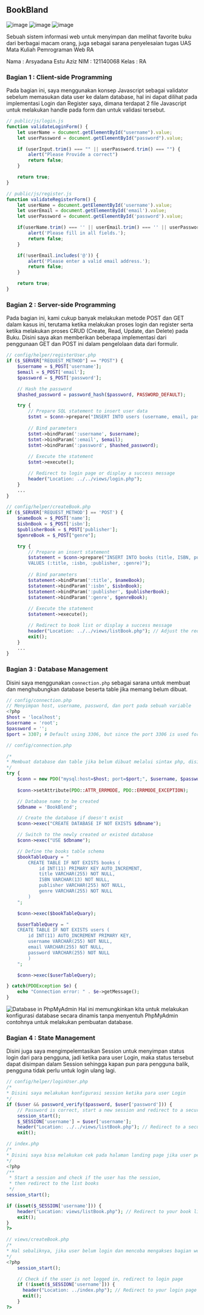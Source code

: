 ## BookBland

![image](https://github.com/Arsneaz/BookBland/assets/96061442/9935689a-f32a-4e20-be1f-538d6cea3e8d)
![image](https://github.com/Arsneaz/BookBland/assets/96061442/77cb8733-d8d7-48f8-815e-3717310784b5)
![image](https://github.com/Arsneaz/BookBland/assets/96061442/efa7fc56-56e9-4710-affb-b4f99f2d13b4)

Sebuah sistem informasi web untuk menyimpan dan melihat favorite buku dari berbagai macam orang,
juga sebagai sarana penyelesaian tugas UAS Mata Kuliah Pemrograman Web RA

Nama    : Arsyadana Estu Aziz
NIM     : 121140068
Kelas   : RA

### Bagian 1 : Client-side Programming
Pada bagian ini, saya menggunakan konsep Javascript sebagai validator sebelum memasukan data user ke dalam database, hal ini dapat dilihat pada implementasi Login dan Register saya, dimana terdapat 2 file Javascript untuk melakukan handle pada form dan untuk validasi tersebut.
```js
// public/js/login.js
function validateLoginForm() {
    let userName = document.getElementById("username").value;
    let userPassword = document.getElementById("password").value;

    if (userInput.trim() === "" || userPassword.trim() === "") {
        alert("Please Provide a correct")
        return false;
    }

    return true;
}
```
```js
// public/js/register.js
function validateRegisterForm() {
    let userName = document.getElementById('username').value;
    let userEmail = document.getElementById('email').value;
    let userPassword = document.getElementById('password').value;

    if(userName.trim() === '' || userEmail.trim() === '' || userPassword.trim() === '') {
        alert('Please fill in all fields.');
        return false;
    }

    if(!userEmail.includes('@')) {
        alert('Please enter a valid email address.');
        return false;
    }

    return true;
}
```

### Bagian 2 : Server-side Programming
Pada bagian ini, kami cukup banyak melakukan metode POST dan GET dalam kasus ini, terutama ketika melakukan proses login dan register serta ketika melakukan proses CRUD (Create, Read, Update, dan Delete) pada Buku. Disini saya akan memberikan beberapa implementasi dari penggunaan GET dan POST ini dalam pengelolaan data dari formulir.
```php
// config/helper/registerUser.php
if ($_SERVER["REQUEST_METHOD"] == "POST") {
    $username = $_POST['username'];
    $email = $_POST['email'];
    $password = $_POST['password'];

    // Hash the password
    $hashed_password = password_hash($password, PASSWORD_DEFAULT);

    try {
        // Prepare SQL statement to insert user data
        $stmt = $conn->prepare("INSERT INTO users (username, email, password) VALUES (:username, :email, :password)");
        
        // Bind parameters
        $stmt->bindParam(':username', $username);
        $stmt->bindParam(':email', $email);
        $stmt->bindParam(':password', $hashed_password);
        
        // Execute the statement
        $stmt->execute();

        // Redirect to login page or display a success message
        header("Location: ../../views/login.php");
    }
    ...
}
```
```php
// config/helper/createBook.php
if ($_SERVER['REQUEST_METHOD'] == 'POST') {
    $nameBook = $_POST['name'];
    $isbnBook = $_POST['isbn'];
    $publisherBook = $_POST['publisher'];
    $genreBook = $_POST["genre"];

    try {
        // Prepare an insert statement
        $statement = $conn->prepare("INSERT INTO books (title, ISBN, publisher, genre)
        VALUES (:title, :isbn, :publisher, :genre)");
        
        // Bind parameters
        $statement->bindParam(':title', $nameBook);
        $statement->bindParam(':isbn', $isbnBook);
        $statement->bindParam(':publisher', $publisherBook);
        $statement->bindParam(':genre', $genreBook);
        
        // Execute the statement
        $statement->execute();

        // Redirect to book list or display a success message
        header("Location: ../../views/listBook.php"); // Adjust the redirection as necessary
        exit();
    }
    ...
}
```

### Bagian 3 : Database Management
Disini saya menggunakan `connection.php` sebagai sarana untuk membuat dan menghubungkan database beserta table jika memang belum dibuat.
```php
// config/connection.php
// Menyimpan host, username, password, dan port pada sebuah variable
<?php
$host = 'localhost';
$username = 'root';
$password = '';
$port = 3307; # Default using 3306, but since the port 3306 is used for something else,I set up the port to 3307
```
```php
// config/connection.php

/*
* Membuat database dan table jika belum dibuat melalui sintax php, disini saya membuat database baru * * bernama BookBlend dengan dua tabel data yang bernama books dan users dengan atributnya masing-masing.
*/
try {
    $conn = new PDO("mysql:host=$host; port=$port;", $username, $password);
    
    $conn->setAttribute(PDO::ATTR_ERRMODE, PDO::ERRMODE_EXCEPTION);

    // Database name to be created
    $dbname = 'BookBlend';

    // Create the database if doesn't exist
    $conn->exec("CREATE DATABASE IF NOT EXISTS $dbname");

    // Switch to the newly created or existed database
    $conn->exec("USE $dbname");

    // Define the books table schema
    $bookTableQuary = "
        CREATE TABLE IF NOT EXISTS books (
            id INT(11) PRIMARY KEY AUTO_INCREMENT,
            title VARCHAR(255) NOT NULL,
            ISBN VARCHAR(13) NOT NULL,
            publisher VARCHAR(255) NOT NULL,
            genre VARCHAR(255) NOT NULL
        )
    ";

    $conn->exec($bookTableQuary);

    $userTableQuery = "
    CREATE TABLE IF NOT EXISTS users (
        id INT(11) AUTO_INCREMENT PRIMARY KEY,
        username VARCHAR(255) NOT NULL,
        email VARCHAR(255) NOT NULL,
        password VARCHAR(255) NOT NULL
        )
    ";

    $conn->exec($userTableQuery);

} catch(PDOException $e) {
    echo "Connection error: " . $e->getMessage();
}
```
![Database in PhpMyAdmin](public/uploads/database_image.png)
Hal ini memungkinkan kita untuk melakukan konfigurasi database secara dinamis tanpa menyentuh PhpMyAdmin contohnya untuk melakukan pembuatan database.

### Bagian 4 : State Management
Disini juga saya mengimpelemtasikan Session untuk menyimpan status login dari para pengguna, jadi ketika para user Login, maka status tersebut dapat disimpan dalam Session sehingga kapan pun para pengguna balik, pengguna tidak perlu untuk login ulang lagi.
```php
// config/helper/loginUser.php
/*
* Disini saya melakukan konfigurasi session ketika para user Login
*/
if ($user && password_verify($password, $user['password'])) {
    // Password is correct, start a new session and redirect to a secure page
    session_start();
    $_SESSION['username'] = $user['username'];
    header("Location: ../../views/listBook.php"); // Redirect to a secure page
    exit();
```
```php
// index.php
/*
* Disini saya bisa melakukan cek pada halaman landing page jika user pernah login atau tidak sehingga dapat diarahkan langsung ke website utama 
*/
<?php
/**
 * Start a session and check if the user has the session,
 * then redirect to the list books
 */
session_start();

if (isset($_SESSION['username'])) {
    header("Location: views/listBook.php"); // Redirect to your book list page
    exit();
}
?>
```
```php
// views/createBook.php
/*
* Hal sebaliknya, jika user belum login dan mencoba mengakses bagian web yang lain seperti membuat buku baru maka akan diarahkan ke dalam index untuk user agar bisa login terlebih dahulu
*/
<?php
    session_start();

    // Check if the user is not logged in, redirect to login page
    if (!isset($_SESSION['username'])) {
      header("Location: ../index.php"); // Redirect to your login page
      exit();
    }
?>
```
